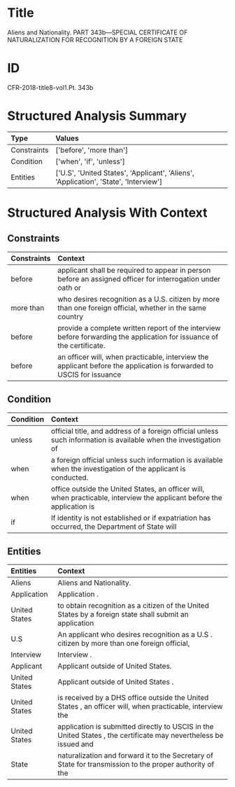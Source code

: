 # Title

 Aliens and Nationality. PART 343b—SPECIAL CERTIFICATE OF NATURALIZATION FOR RECOGNITION BY A FOREIGN STATE


# ID

 CFR-2018-title8-vol1.Pt. 343b


# Structured Analysis Summary

| Type        | Values                                                                               |
|:------------|:-------------------------------------------------------------------------------------|
| Constraints | ['before', 'more than']                                                              |
| Condition   | ['when', 'if', 'unless']                                                             |
| Entities    | ['U.S', 'United States', 'Applicant', 'Aliens', 'Application', 'State', 'Interview'] |


# Structured Analysis With Context

 


## Constraints

| Constraints   | Context                                                                                                                |
|:--------------|:-----------------------------------------------------------------------------------------------------------------------|
| before        | applicant shall be required to appear in person before an assigned officer for interrogation under oath or             |
| more than     | who desires recognition as a U.S. citizen by more than one foreign official, whether in the same country               |
| before        | provide a complete written report of the interview before  forwarding the application for issuance of the certificate. |
| before        | an officer will, when practicable, interview the applicant before the application is forwarded to USCIS for issuance   |


## Condition

| Condition   | Context                                                                                                                |
|:------------|:-----------------------------------------------------------------------------------------------------------------------|
| unless      | official title, and address of a foreign official unless such information is available when the investigation of       |
| when        | a foreign official unless such information is available when  the investigation of the applicant is conducted.         |
| when        | office outside the United States, an officer will, when practicable, interview the applicant before the application is |
| if          | If identity is not established or  if expatriation has occurred, the Department of State will                          |


## Entities

| Entities      | Context                                                                                                          |
|:--------------|:-----------------------------------------------------------------------------------------------------------------|
| Aliens        | Aliens  and Nationality.                                                                                         |
| Application   | Application .                                                                                                    |
| United States | to obtain recognition as a citizen of the United States by a foreign state shall submit an application           |
| U.S           | An applicant who desires recognition as a  U.S . citizen by more than one foreign official,                      |
| Interview     | Interview .                                                                                                      |
| Applicant     | Applicant  outside of United States.                                                                             |
| United States | Applicant outside of  United States .                                                                            |
| United States | is received by a DHS office outside the United States , an officer will, when practicable, interview the         |
| United States | application is submitted directly to USCIS in the United States , the certificate may nevertheless be issued and |
| State         | naturalization and forward it to the Secretary of State for transmission to the proper authority of the          |



